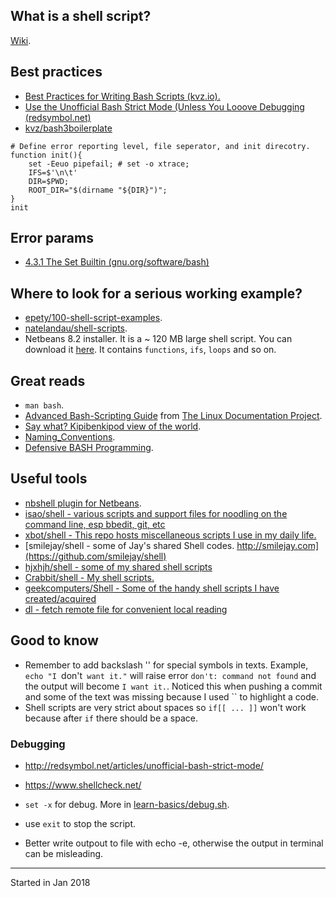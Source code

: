 ## What is a shell script?
[Wiki](https://en.wikipedia.org/wiki/Shell_script).

## Best practices

* [Best Practices for Writing Bash Scripts (kvz.io).](https://kvz.io/blog/2013/11/21/bash-best-practices/)
* [Use the Unofficial Bash Strict Mode (Unless You Looove Debugging (redsymbol.net)](http://redsymbol.net/articles/unofficial-bash-strict-mode/)
* [kvz/bash3boilerplate](https://github.com/kvz/bash3boilerplate/blob/master/main.sh)

```shell
# Define error reporting level, file seperator, and init direcotry.
function init(){
    set -Eeuo pipefail; # set -o xtrace;
    IFS=$'\n\t'
    DIR=$PWD;
    ROOT_DIR="$(dirname "${DIR}")";
}
init
```

## Error params

* [4.3.1 The Set Builtin (gnu.org/software/bash)](https://www.gnu.org/software/bash/manual/html_node/The-Set-Builtin.html#The-Set-Builtin)

## Where to look for a serious working example?
* [epety/100-shell-script-examples](https://github.com/epety/100-shell-script-examples).
* [natelandau/shell-scripts](https://github.com/natelandau/shell-scripts).
* Netbeans 8.2 installer. It is a ~ 120 MB large shell script. You can download it
[here](https://netbeans.org/downloads/start.html?platform=linux&lang=en&option=php&bits=x64).
It contains `functions`, `ifs`, `loops` and so on.

## Great reads
* `man bash`.
* [Advanced Bash-Scripting Guide](http://tldp.org/LDP/abs/html/) from [The Linux Documentation Project](http://tldp.org/).
* [Say what? Kipibenkipod view of the world](http://www.kfirlavi.com/).
* [Naming_Conventions](https://google.github.io/styleguide/shell.xml#Naming_Conventions).
* [Defensive BASH Programming](http://www.kfirlavi.com/blog/2012/11/14/defensive-bash-programming/).

## Useful tools
* [nbshell plugin for Netbeans](http://plugins.netbeans.org/plugin/68049/nbshell).
* [isao/shell - various scripts and support files for noodling on the command line, esp bbedit, git, etc](https://github.com/isao/shell)
* [xbot/shell - This repo hosts miscellaneous scripts I use in my daily life.](https://github.com/xbot/shell)
* [smilejay/shell - some of Jay's shared Shell codes. http://smilejay.com](https://github.com/smilejay/shell)
* [hjxhjh/shell - some of my shared shell scripts](https://github.com/hjxhjh/shell)
* [Crabbit/shell - My shell scripts.](https://github.com/Crabbit/shell)
* [geekcomputers/Shell - Some of the handy shell scripts I have created/acquired](https://github.com/geekcomputers/Shell)
* [dl - fetch remote file for convenient local reading](https://github.com/redsymbol/dl)

## Good to know

* Remember to add backslash '\' for special symbols in texts. Example,
`echo "I `don't` want it."` will raise error `don't: command not found` and the
output will become `I want it.`. Noticed this when pushing a commit and some of
the text was missing because I used `` to highlight a code.
* Shell scripts are very strict about spaces so `if[[ ... ]]` won't work because
after `if` there should be a space.

### Debugging

* http://redsymbol.net/articles/unofficial-bash-strict-mode/
* https://www.shellcheck.net/

* `set -x` for debug. More in [learn-basics/debug.sh](learn-basics/debug.sh).
* use `exit` to stop the script. 
* Better write outpout to file with echo -e, otherwise the output in terminal can be misleading.


---------------------------------
Started in Jan 2018
